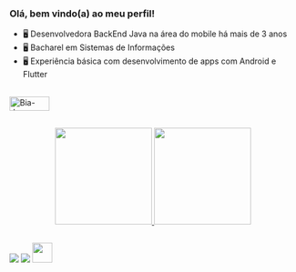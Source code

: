 ### Olá, bem vindo(a) ao meu perfil!

- 🖥 Desenvolvedora BackEnd Java na área do mobile há mais de 3 anos
- 🖥 Bacharel em Sistemas de Informações
- 🖥 Experiência básica com desenvolvimento de apps com Android e Flutter


<div style="display: inline_block"><br>
  <img align="center" alt="Bia-Java" height="25" width="70" src="https://img.shields.io/badge/Java-ED8B00?style=for-the-badge&logo=java&logoColor=white">
</div>

##

<div align="center">
  <a href="https://github.com/BiancaVitoria40">
  <img height="170em" src="https://github-readme-stats.vercel.app/api?username=BiancaVitoria40&show_icons=true&theme=radical&include_all_commits=true&count_private=true"/>          
  <img height="170em" src="https://github-readme-stats.vercel.app/api/top-langs/?username=BiancaVitoria40&layout=compact&langs_count=7&theme=radical"/>
</div>

  ##
<div> 
  <a href="https://instagram.com/ois_biiah" target="_blank"><img src="https://img.shields.io/badge/-Instagram-%23E4405F?style=for-the-badge&logo=instagram&logoColor=white" target="_blank"></a>
  <a href = "biancavitoria40@gmail.com"><img src="https://img.shields.io/badge/-Gmail-%23333?style=for-the-badge&logo=gmail&logoColor=white" target="_blank"></a>
  <a href="https://www.linkedin.com/in/biancavitoria/-45875016a" target="_blank"><img src="https://cdn.jsdelivr.net/gh/devicons/devicon/icons/linkedin/linkedin-original.svg" width="35" height="35"/a> 

</div>
